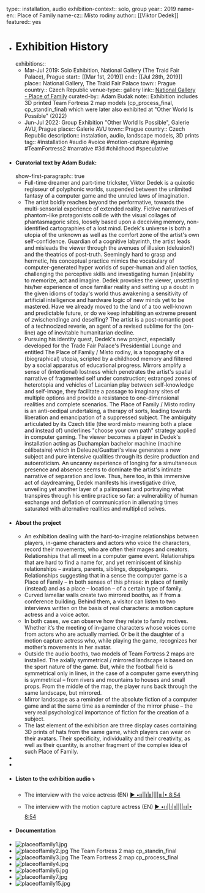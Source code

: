 type:: installation, audio
exhibition-context:: solo, group
year:: 2019
name-en:: Place of Family
name-cz:: Místo rodiny
author:: [[Viktor Dedek]]
featured:: yes

- # Exhibition History
  exhibitions::
	- Mar-Jul 2019: Solo Exhibition, National Gallery (The Traid Fair Palace), Prague
	  start:: [[Mar 1st, 2019]] 
	  end:: [[Jul 28th, 2019]]
	  place:: National Gallery, The Traid Fair Palace
	  town:: Prague
	  country:: Czech Republic
	  venue-type:: gallery
	  link:: [National Gallery - Place of Family](https://www.ngprague.cz/en/event/235/introducing-viktor-dedek-the-place-of-family)
	  curated-by:: Adam Budak
	  note:: Exhibition includes 3D printed Team Fortress 2 map models (cp_process_final, cp_standin_final) which were later also exhibited at "Other World Is Possible" (2022)
	- Jun-Jul 2022: Group Exhibition "Other World Is Possible", Galerie AVU, Prague
	  place:: Galerie AVU
	  town:: Prague
	  country:: Czech Republic
	  description:: instalation, audio, landscape models, 3D prints
	  tag:: #installation #audio #voice #motion-capture #gaming #TeamFortress2 #narrative #3d #childhood #speculative
- #### Curatorial text by Adam Budak:
  show-first-paragraph:: true
	- Full-time dreamer and part-time trickster, Viktor Dedek is a quixotic regisseur of polyphonic worlds, suspended between the unlimited fantasy of a computer game and the unruled laws of imagination.
	- The artist boldly reaches beyond the performative, towards the multi-sensorial experience of extended reality. Fictive narratives of phantom-like protagonists collide with the visual collages of phantasmagoric sites, loosely based upon a deceiving memory, non-identified cartographies of a lost mind. Dedek's universe is both a utopia of the unknown as well as the comfort zone of the artist's own self-confidence. Guardian of a cognitive labyrinth, the artist leads and misleads the viewer through the avenues of illusion (delusion?) and the theatrics of post-truth. Seemingly hard to grasp and hermetic, his conceptual practice mimics the vocabulary of computer-generated hyper worlds of super-human and alien tactics, challenging the perceptive skills and investigating human (in)ability to memorize, act and imagine. Dedek provokes the viewer, unsettling his/her experience of once familiar reality and setting up a doubt in the given idioms of today's world thus awakening a sensitivity of artificial intelligence and hardware logic of new minds yet to be mastered. Have we already moved to the land of a too well-known and predictable future, or do we keep inhabiting an extreme present of zwischendinge and deselfing? The artist is a post-romantic poet of a technocized reverie, an agent of a revised sublime for the (on-line) age of inevitable humanitarian decline.
	- Pursuing his identity quest, Dedek's new project, especially developed for the Trade Fair Palace's Presidential Lounge and entitled The Place of Family / Místo rodiny, is a topography of a (biographical) utopia, scripted by a childhood memory and filtered by a social apparatus of educational progress. Mirrors amplify a sense of (intentional) lostness which penetrates the artist's spatial narrative of fragmented self under construction; estranged zones of heterotopia and vehicles of Lacanian play between self-knowledge and self-image, they facilitate a passage to imaginary sites of multiple options and provide a resistance to one-dimensional realities and complete scenarios. The Place of Family / Místo rodiny is an anti-oedipal undertaking, a therapy of sorts, leading towards liberation and emancipation of a suppressed subject. The ambiguity articulated by its Czech title (the word místo meaning both a place and instead of) underlines "choose your own path" strategy applied in computer gaming. The viewer becomes a player in Dedek's installation acting as Duchampian bachelor machine (machine célibataire) which in Deleuze/Guattari's view generates a new subject and pure intensive qualities through its desire production and autoeroticism. An uncanny experience of longing for a simultaneous presence and absence seems to dominate the artist's intimate narrative of separation and love. Thus, here too, in this immersive act of daydreaming, Dedek manifests his investigative drive, unveiling yet another layer of a palimpsest and portraying what transpires through his entire practice so far: a vulnerability of human exchange and deflation of communication in alienating times saturated with alternative realities and multiplied selves.
- #### About the project
	- An exhibition dealing with the hard-to-imagine relationships between players, in-game characters and actors who voice the characters, record their movements, who are often their mages and creators. Relationships that all meet in a computer game event. Relationships that are hard to find a name for, and yet reminiscent of kinship relationships – avatars, parents, siblings, doppelgangers. Relationships suggesting that in a sense the computer game is a Place of Family – in both senses of this phrase: in place of family (instead) and as a place – location – of a certain type of family.
	- Curved lamellar walls create two mirrored booths, as if from a conference building. Behind them, a visitor can listen to two interviews written on the basis of real characters: a motion capture actress and a voice actor.
	- In both cases, we can observe how they relate to family motives. Whether it‘s the meeting of in-game characters whose voices come from actors who are actually married. Or be it the daughter of a motion capture actress who, while playing the game, recognizes her mother‘s movements in her avatar.
	- Outside the audio booths, two models of Team Fortress 2 maps are installed. The axially symmetrical / mirrored landscape is based on the sport nature of the game. But, while the football field is symmetrical only in lines, in the case of a computer game everything is symmetrical – from rivers and mountains to houses and small props. From the middle of the map, the player runs back through the same landscape, but mirrored.
	- Mirror landscape as a reminder of the absolute fiction of a computer game and at the same time as a reminder of the mirror phase – the very real psychological importance of fiction for the creation of a subject.
	- The last element of the exhibition are three display cases containing 3D prints of hats from the same game, which players can wear on their avatars. Their specificity, individuality and their creativity, as well as their quantity, is another fragment of the complex idea of such Place of Family.
-
-
- #### Listen to the exhibition audio ⤵
	- The interview with the voice actress (EN) [▶︎ •၊၊||၊|။||||။‌‌‌‌‌၊|• 8:54](https://soundcloud.com/poznamkyproni/voice-actress/s-qi6OE)
	- The interview with the motion capture actress (EN) [▶︎ •၊၊||၊|။||||။‌‌‌‌‌၊|• 8:54](https://soundcloud.com/poznamkyproni/motion-capture-actress/s-DDzXL)
- #### Documentation
- ![placeoffamily1.jpg](../assets/placeoffamily1_1711280978480_0.jpg)
- ![placeoffamily2.jpg](../assets/placeoffamily2_1711280983582_0.jpg) The Team Fortress 2 map cp_standin_final
- ![placeoffamily3.jpg](../assets/placeoffamily3_1711280987578_0.jpg) The Team Fortress 2 map cp_process_final
- ![placeoffamily4.jpg](../assets/placeoffamily4_1711280991495_0.jpg)
- ![placeoffamily6.jpg](../assets/placeoffamily6_1711280995473_0.jpg)
- ![placeoffamily7.jpg](../assets/placeoffamily7_1711280999894_0.jpg)
- ![placeoffamily15.jpg](../assets/placeoffamily15_1711281004271_0.jpg)